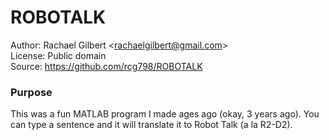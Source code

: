# ROBOTALK

Author: Rachael Gilbert &lt;rachaelgilbert@gmail.com&gt;  
License: Public domain  
Source: https://github.com/rcg798/ROBOTALK

### Purpose
This was a fun MATLAB program I made ages ago (okay, 3 years ago). You can type a sentence and it will translate it to Robot Talk (a la R2-D2).



